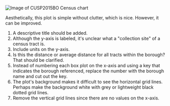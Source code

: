 ![Image of CUSP2015BO Census chart](https://dl.dropboxusercontent.com/u/58178372/CUSP2015BO.png)

Aesthetically, this plot is simple without clutter, which is nice. However, it can be improved.

1. A descriptive title should be added.
2. Although the y-axis is labeled, it's unclear what a "collection site" of a census tract is. 
3. Include units on the y-axis.
4. Is this the distance or average distance for all tracts within the borough? That should be clarified.
5. Instead of numbering each box plot on the x-axis and using a key that indicates the borough referenced, replace the number with the borough name and cut out the key.
6. The plot's background makes it difficult to see the horizontal grid lines. Perhaps make the background white with grey or lightweight black dotted grid lines. 
7. Remove the vertical grid lines since there are no values on the x-axis.

